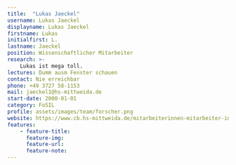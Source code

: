 ```yaml
---
title:  "Lukas Jaeckel"
username: Lukas Jaeckel
displayname: Lukas Jaeckel
firstname: Lukas
initialfirst: L.
lastname: Jaeckel
position: Wissenschaftlicher Mitarbeiter
research: >- 
    Lukas ist mega toll.  
lectures: Dumm ausm Fenster schauen
contact: Nie erreichbar
phone: +49 3727 58-1153
mail: jaeckel1@hs-mittweida.de
start-date: 2000-01-01
category: FoSIL 
profile: assets/images/team/forscher.png
website: https://www.cb.hs-mittweida.de/mitarbeiterinnen-mitarbeiter-in-ihren-fachgruppen/jaeckel-lukas/
features:
    - feature-title: 
      feature-img: 
      feature-url: 
      feature-note: 
---
```

